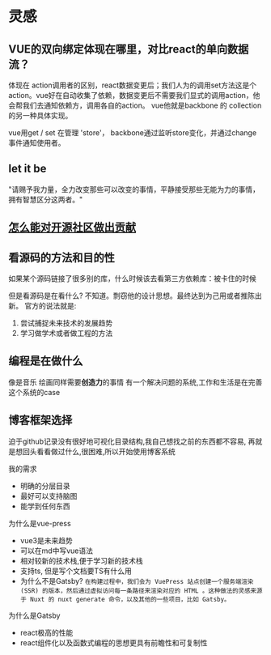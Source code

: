 # 灵感

## VUE的双向绑定体现在哪里，对比react的单向数据流？

体现在 action调用者的区别，react数据变更后；我们人为的调用set方法这是个action。vue好在自动收集了依赖，数据变更后不需要我们显式的调用action，他会帮我们去通知依赖方，调用各自的action。
vue他就是backbone 的 collection的另一种具体实现。

vue用get / set 在管理 'store'，
backbone通过监听store变化，并通过change事件通知使用者。

## let it be

"请赐予我力量，全力改变那些可以改变的事情，平静接受那些无能为力的事情，拥有智慧区分这两者。"

## [怎么能对开源社区做出贡献](/IDEA/%E6%80%8E%E4%B9%88%E8%83%BD%E5%AF%B9%E5%BC%80%E6%BA%90%E7%A4%BE%E5%8C%BA%E5%81%9A%E5%87%BA%E8%B4%A1%E7%8C%AE.md)

## 看源码的方法和目的性

如果某个源码链接了很多别的库，什么时候该去看第三方依赖库：被卡住的时候

但是看源码是在看什么? 不知道。剽窃他的设计思想。最终达到为己用或者推陈出新。
官方的说法就是:

1. 尝试捕捉未来技术的发展趋势
2. 学习做学术或者做工程的方法

## 编程是在做什么

  像是音乐 绘画同样需要**创造力**的事情
  有一个解决问题的系统,工作和生活是在完善这个系统的case

## 博客框架选择

迫于github记录没有很好地可视化目录结构,我自己想找之前的东西都不容易, 再就是想回头看看做过什么,很困难,所以开始使用博客系统

我的需求

* 明确的分层目录
* 最好可以支持脑图
* 能学到任何东西

为什么是vue-press

* vue3是未来趋势
* 可以在md中写vue语法
* 相对较新的技术栈,便于学习新的技术栈
* 支持ts, 但是写个文档要TS有什么用
* 为什么不是Gatsby? `在构建过程中，我们会为 VuePress 站点创建一个服务端渲染 (SSR) 的版本，然后通过虚拟访问每一条路径来渲染对应的 HTML 。这种做法的灵感来源于 Nuxt 的 nuxt generate 命令，以及其他的一些项目，比如 Gatsby。`

为什么是Gatsby

* react极高的性能
* react组件化以及函数式编程的思想更具有前瞻性和可复制性
